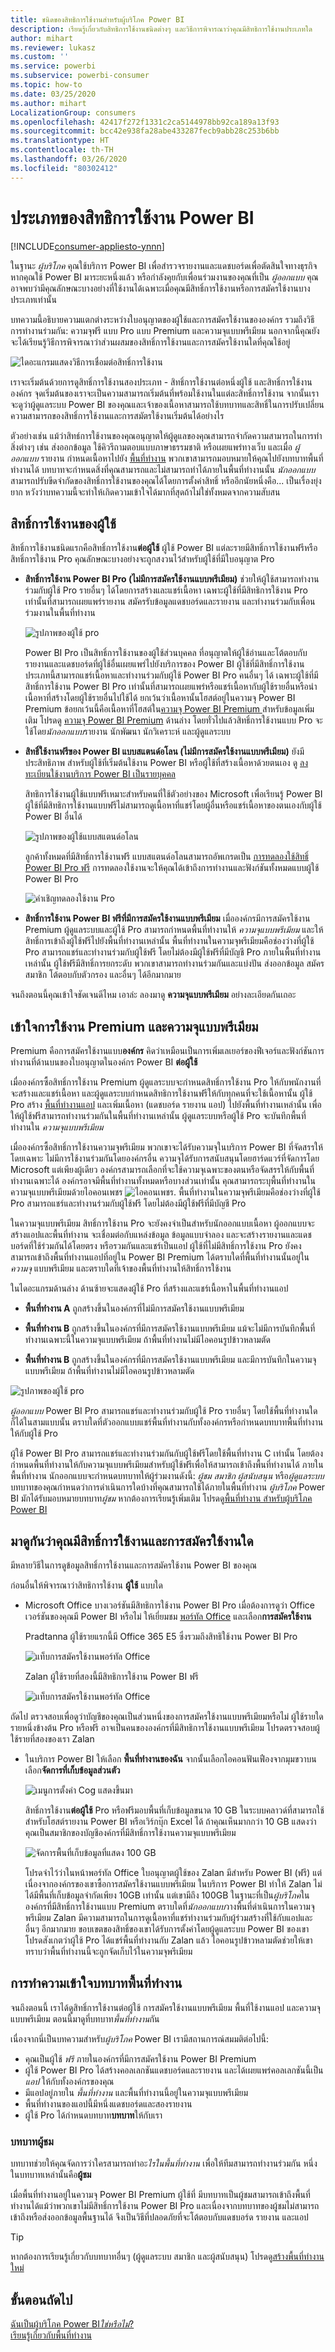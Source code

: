 ```yaml
---
title: ชนิดของสิทธิการใช้งานสำหรับผู้บริโภค Power BI
description: เรียนรู้เกี่ยวกับสิทธิการใช้งานชนิดต่างๆ และวิธีการพิจารณาว่าคุณมีสิทธิการใช้งานประเภทใด
author: mihart
ms.reviewer: lukasz
ms.custom: ''
ms.service: powerbi
ms.subservice: powerbi-consumer
ms.topic: how-to
ms.date: 03/25/2020
ms.author: mihart
LocalizationGroup: consumers
ms.openlocfilehash: 42417f272f1331c2ca5144978bb92ca189a13f93
ms.sourcegitcommit: bcc42e938fa28abe433287fecb9abb28c253b6bb
ms.translationtype: HT
ms.contentlocale: th-TH
ms.lasthandoff: 03/26/2020
ms.locfileid: "80302412"
---
```

# <a name="types-of-power-bi-licenses"></a>ประเภทของสิทธิการใช้งาน Power BI

[!INCLUDE[consumer-appliesto-ynnn](../includes/consumer-appliesto-ynnn.md)]

ในฐานะ *ผู้บริโภค* คุณใช้บริการ Power BI เพื่อสำรวจรายงานและแดชบอร์ดเพื่อตัดสินใจทางธุรกิจ หากคุณใช้ Power BI มาระยะหนึ่งแล้ว หรือกำลังคุยกับเพื่อนร่วมงานของคุณที่เป็น *ผู้ออกแบบ*  คุณอาจพบว่ามีคุณลักษณะบางอย่างที่ใช้งานได้เฉพาะเมื่อคุณมีสิทธิ์การใช้งานหรือการสมัครใช้งานบางประเภทเท่านั้น 

บทความนี้อธิบายความแตกต่างระหว่างใบอนุญาตของผู้ใช้และการสมัครใช้งานขององค์กร รวมถึงวิธีการทำงานร่วมกัน: ความจุฟรี แบบ Pro แบบ Premium และความจุแบบพรีเมียม นอกจากนี้คุณยังจะได้เรียนรู้วิธีการพิจารณาว่าส่วนผสมของสิทธิ์การใช้งานและการสมัครใช้งานใดที่คุณใช้อยู่  

![ไดอะแกรมแสดงวิธีการเชื่อมต่อสิทธิ์การใช้งาน](media/end-user-license/power-bi-venn.png)

เราจะเริ่มต้นด้วยการดูสิทธิ์การใช้งานสองประเภท - สิทธิ์การใช้งานต่อหนึ่งผู้ใช้ และสิทธิ์การใช้งานองค์กร จุดเริ่มต้นของเราจะเป็นความสามารถเริ่มต้นที่พร้อมใช้งานในแต่ละสิทธิ์การใช้งาน จากนั้นเราจะดูว่าผู้ดูแลระบบ Power BI ของคุณและเจ้าของเนื้อหาสามารถใช้บทบาทและสิทธิ์ในการปรับเปลี่ยนความสามารถของสิทธิ์การใช้งานและการสมัตรใช้งานเริ่มต้นได้อย่างไร 

ตัวอย่างเช่น แม้ว่าสิทธ์การใช้งานของคุณอนุญาตให้ผู้ดูแลของคุณสามารถจำกัดความสามารถในการทำสิ่งต่างๆ เช่น ส่งออกข้อมูล ใช้คิวรีถามตอบแบบภาษาธรรมชาติ หรือเผยแพร่ทางเว็บ และเมื่อ *ผู้ออกแบบ* รายงาน กำหนดเนื้อหาไปยัง [พื้นที่ทำงาน](end-user-workspaces.md) พวกเขาสามารถมอบหมายให้คุณไปยังบทบาทพื้นที่ทำงานได้ บทบาทจะกำหนดสิ่งที่คุณสามารถและไม่สามารถทำได้ภายในพื้นที่ทำงานนั้น *นักออกแบบ*สามารถปรับขีดจำกัดของสิทธิ์การใช้งานของคุณได้โดยการตั้งค่าสิทธิ์ หรืออีกนัยหนึ่งคือ... เป็นเรื่องยุ่งยาก หวังว่าบทความนี้จะทำให้เกิดความเข้าใจได้มากที่สุดถ้าไม่ใช่ทั้งหมดจากความสับสน

## <a name="per-user-licenses"></a>สิทธิ์การใช้งานของผู้ใช้
สิทธิ์การใช้งานชนิดแรกคือสิทธิ์การใช้งาน**ต่อผู้ใช้** ผู้ใช้ Power BI แต่ละรายมีสิทธิ์การใช้งานฟรีหรือสิทธิ์การใช้งาน Pro คุณลักษณะบางอย่างจะถูกสงวนไว้สำหรับผู้ใช้ที่มีใบอนุญาต Pro  

- **สิทธิ์การใช้งาน Power BI Pro (ไม่มีการสมัครใช้งานแบบพรีเมียม)** ช่วยให้ผู้ใช้สามารถทำงานร่วมกับผู้ใช้ Pro รายอื่นๆ ได้โดยการสร้างและแชร์เนื้อหา เฉพาะผู้ใช้ที่มีสิทธิการใช้งาน Pro เท่านั้นที่สามารถเผยแพร่รายงาน สมัครรับข้อมูลแดชบอร์ดและรายงาน และทำงานร่วมกับเพื่อนร่วมงานในพื้นที่ทำงาน 

    ![รูปภาพของผู้ใช้ pro](media/end-user-license/power-bi-pro.jpg)

    Power BI Pro เป็นสิทธิ์การใช้งานของผู้ใช้ส่วนบุคคล ที่อนุญาตให้ผู้ใช้อ่านและโต้ตอบกับรายงานและแดชบอร์ดที่ผู้ใช้อื่นเผยแพร่ไปยังบริการของ Power BI ผู้ใช้ที่มีสิทธิ์การใช้งานประเภทนี้สามารถแชร์เนื้อหาและทำงานร่วมกับผู้ใช้ Power BI Pro คนอื่นๆ ได้ เฉพาะผู้ใช้ที่มีสิทธิ์การใช้งาน Power BI Pro เท่านั้นที่สามารถเผยแพร่หรือแชร์เนื้อหากับผู้ใช้รายอื่นหรือนำเนื้อหาที่สร้างโดยผู้ใช้รายอื่นไปใช้ได้ ยกเว้นว่าเนื้อหานั้นโฮสต์อยู่ในความจุ Power BI Premium ข้อยกเว้นนี้คือเนื้อหาที่โฮสต์ใน[ความจุ Power BI Premium ](#understanding-premium-and-premium-capacity) สำหรับข้อมูลเพิ่มเติม โปรดดู [ความจุ Power BI Premium](#understanding-premium-and-premium-capacity) ด้านล่าง โดยทั่วไปแล้วสิทธิ์การใช้งานแบบ Pro จะใช้โดย*นักออกแบบ*รายงาน นักพัฒนา นักวิเคราะห์ และผู้ดูแลระบบ 


- **สิทธิ์ใช้งานฟรีของ Power BI แบบสแตนด์อโลน (ไม่มีการสมัครใช้งานแบบพรีเมียม)** ยังมีประสิทธิภาพ สำหรับผู้ใช้ที่เริ่มต้นใช้งาน Power BI หรือผู้ใช้ที่สร้างเนื้อหาด้วยตนเอง ดู [ลงทะเบียนใช้งานบริการ Power BI เป็นรายบุคคล](../service-self-service-signup-for-power-bi.md)   

    สิทธิการใช้งานผู้ใช้แบบฟรีเหมาะสำหรับคนที่ใช้ตัวอย่างของ Microsoft เพื่อเรียนรู้ Power BI ผู้ใช้ที่มีสิทธิการใช้งานแบบฟรีไม่สามารถดูเนื้อหาที่แชร์โดยผู้อื่นหรือแชร์เนื้อหาของตนเองกับผู้ใช้ Power BI อื่นได้ 

    ![รูปภาพของผู้ใช้แบบสแตนด์อโลน](media/end-user-license/power-bi-free-license.jpg)

    ลูกค้าทั้งหมดที่มีสิทธิ์การใช้งานฟรี แบบสแตนด์อโลนสามารถอัพเกรดเป็น [การทดลองใช้สิทธิ์ Power BI Pro ฟรี](../service-self-service-signup-for-power-bi.md) การทดลองใช้งานจะให้คุณได้เข้าถึงการทำงานและฟังก์ชันทั้งหมดแบบผู้ใช้ Power BI Pro

    ![คำเชิญทดลองใช้งาน Pro](media/end-user-license/power-bi-pro-trial.png)

- **สิทธิ์การใช้งาน Power BI ฟรีที่มีการสมัครใช้งานแบบพรีเมียม** เมื่อองค์กรมีการสมัครใช้งาน Premium ผู้ดูแลระบบและผู้ใช้ Pro สามารถกำหนดพื้นที่ทำงานให้ *ความจุแบบพรีเมียม* และให้สิทธิ์การเข้าถึงผู้ใช้ฟรีไปยังพื้นที่ทำงานเหล่านั้น พื้นที่ทำงานในความจุพรีเมียมคือช่องว่างที่ผู้ใช้ Pro สามารถแชร์และทำงานร่วมกับผู้ใช้ฟรี โดยไม่ต้องมีผู้ใช้ฟรีที่มีบัญชี Pro ภายในพื้นที่ทำงานเหล่านั้น ผู้ใช้ฟรีมีสิทธิ์การยกระดับ พวกเขาสามารถทำงานร่วมกันและแบ่งปัน ส่งออกข้อมูล สมัครสมาชิก โต้ตอบกับตัวกรอง และอื่นๆ ได้อีกมากมาย 

จนถึงตอนนี้คุณเข้าใจชัดเจนดีไหม  เอาล่ะ ลองมาดู **ความจุแบบพรีเมียม** อย่างละเอียดกันเถอะ

## <a name="understanding-premium-and-premium-capacity"></a>เข้าใจการใช้งาน Premium และความจุแบบพรีเมียม
Premium คือการสมัครใช้งานแบบ**องค์กร** คิดว่าเหมือนเป็นการเพิ่มเลเยอร์ของฟีเจอร์และฟังก์ชันการทำงานที่ด้านบนของใบอนุญาตในองค์กร Power BI **ต่อผู้ใช้** 

เมื่อองค์กรซื้อสิทธิ์การใช้งาน Premium ผู้ดูแลระบบจะกำหนดสิทธิ์การใช้งาน Pro ให้กับพนักงานที่จะสร้างและแชร์เนื้อหา และผู้ดูแลระบบกำหนดสิทธิการใช้งานฟรีให้กับทุกคนที่จะใช้เนื้อหานั้น ผู้ใช้ Pro สร้าง [พื้นที่ทำงานแอป](end-user-workspaces.md) และเพิ่มเนื้อหา (แดชบอร์ด รายงาน แอป) ไปยังพื้นที่ทำงานเหล่านั้น เพื่อให้ผู้ใช้ฟรีสามารถทำงานร่วมกันในพื้นที่ทำงานเหล่านั้น ผู้ดูแลระบบหรือผู้ใช้ Pro จะบันทึกพื้นที่ทำงานใน *ความจุแบบพรีเมียม* 

เมื่อองค์กรซื้อสิทธิ์การใช้งานความจุพรีเมียม พวกเขาจะได้รับความจุในบริการ Power BI ที่จัดสรรให้โดยเฉพาะ ไม่มีการใช้งานร่วมกันโดยองค์กรอื่น ความจุได้รับการสนับสนุนโดยฮาร์ดแวร์ที่จัดการโดย Microsoft แต่เพียงผู้เดียว องค์กรสามารถเลือกที่จะใช้ความจุเฉพาะของตนหรือจัดสรรให้กับพื้นที่ทำงานเฉพาะได้ องค์กรอาจมีพื้นที่ทำงานทั้งหมดหรือบางส่วนเท่านั้น คุณสามารถระบุพื้นที่ทำงานในความจุแบบพรีเมียมด้วยไอคอนเพชร ![ไอคอนเพชร](media/end-user-license/power-bi-diamond.png).  พื้นที่ทำงานในความจุพรีเมียมคือช่องว่างที่ผู้ใช้ Pro สามารถแชร์และทำงานร่วมกับผู้ใช้ฟรี โดยไม่ต้องมีผู้ใช้ฟรีที่มีบัญชี Pro 

ในความจุแบบพรีเมียม สิทธิ์การใช้งาน Pro จะยังคงจำเป็นสำหรับนักออกแบบเนื้อหา ผู้ออกแบบจะสร้างแอปและพื้นที่ทำงาน จะเชื่อมต่อกับแหล่งข้อมูล ข้อมูลแบบจำลอง และจะสร้างรายงานและแดชบอร์ดที่ใช้ร่วมกันได้โดยตรง หรือรวมกันและแชร์เป็นแอป ผู้ใช้ที่ไม่มีสิทธิ์การใช้งาน Pro ยังคงสามารถเข้าถึงพื้นที่ทำงานแอปที่อยู่ใน Power BI Premium ได้ตราบใดที่พื้นที่ทำงานนั้นอยู่ใน *ความจุ* แบบพรีเมียม และตราบใดที่เจ้าของพื้นที่ทำงานให้สิทธิ์การใช้งาน

ในไดอะแกรมด้านล่าง ด้านซ้ายจะแสดงผู้ใช้ Pro ที่สร้างและแชร์เนื้อหาในพื้นที่ทำงานแอป 

- **พื้นที่ทำงาน A** ถูกสร้างขึ้นในองค์กรที่ไม่มีการสมัครใช้งานแบบพรีเมียม 

- **พื้นที่ทำงาน B** ถูกสร้างขึ้นในองค์กรที่มีการสมัครใช้งานแบบพรีเมียม แม้จะไม่มีการบันทึกพื้นที่ทำงานเฉพาะนี้ในความจุแบบพรีเมียม ถ้าพื้นที่ทำงานไม่มีไอคอนรูปข้าวหลามตัด

- **พื้นที่ทำงาน B** ถูกสร้างขึ้นในองค์กรที่มีการสมัครใช้งานแบบพรีเมียม และมีการบันทึกในความจุแบบพรีเมียม ถ้าพื้นที่ทำงานไม่มีไอคอนรูปข้าวหลามตัด  

![รูปภาพของผู้ใช้ pro](media/end-user-license/power-bi-sharing-scenarios.jpg)

*ผู้ออกแบบ* Power BI Pro สามารถแชร์และทำงานร่วมกับผู้ใช้ Pro รายอื่นๆ โดยใช้พื้นที่ทำงานใดก็ได้ในสามแบบนั้น ตราบใดที่ตัวออกแบบแชร์พื้นที่ทำงานกับทั้งองค์กรหรือกำหนดบทบาทพื้นที่ทำงานให้กับผู้ใช้ Pro 

ผู้ใช้ Power BI Pro สามารถแชร์และทำงานร่วมกันกับผู้ใช้ฟรีโดยใช้พื้นที่ทำงาน C เท่านั้น โดยต้องกำหนดพื้นที่ทำงานให้กับความจุแบบพรีเมียมสำหรับผู้ใช้ฟรีเพื่อให้สามารถเข้าถึงพื้นที่ทำงานได้ ภายในพื้นที่ทำงาน นักออกแบบจะกำหนดบทบาทให้ผู้ร่วมงานดังนี้: *ผู้ชม* *สมาชิก* *ผู้สนับสนุน* หรือ*ผู้ดูแลระบบ* บทบาทของคุณกำหนดว่าการดำเนินการใดบ้างที่คุณสามารถใช้ได้ภายในพื้นที่ทำงาน *ผู้บริโภค* Power BI มักได้รับมอบหมายบทบาท*ผู้ชม* หากต้องการเรียนรู้เพิ่มเติม โปรดดู[พื้นที่ทำงาน สำหรับผู้บริโภค Power BI](end-user-workspaces.md)

## <a name="find-out-which-license-and-subscription-you-have"></a>มาดูกันว่าคุณมีสิทธิ์การใช้งานและการสมัครใช้งานใด
มีหลายวิธีในการดูข้อมูลสิทธิ์การใช้งานและการสมัครใช้งาน Power BI ของคุณ 

ก่อนอื่นให้พิจารณาว่าสิทธิการใช้งาน **ผู้ใช้** แบบใด

- Microsoft Office บางเวอร์ชันมีสิทธิการใช้งาน Power BI Pro  เมื่อต้องการดูว่า Office เวอร์ชันของคุณมี Power BI หรือไม่ ให้เยี่ยมชม [พอร์ทัล Office](https://portal.office.com/account) และเลือก**การสมัครใช้งาน**

    Pradtanna ผู้ใช้รายแรกนี้มี Office 365 E5 ซึ่งรวมถึงสิทธิใช้งาน Power BI Pro

    ![แท็บการสมัครใช้งานพอร์ทัล Office](media/end-user-license/power-bi-license-office.png)

    Zalan ผู้ใช้รายที่สองนี้มีสิทธิการใช้งาน Power BI ฟรี 

    ![แท็บการสมัครใช้งานพอร์ทัล Office](media/end-user-license/power-bi-license-free.png)

ถัดไป ตรวจสอบเพื่อดูว่าบัญชีของคุณเป็นส่วนหนึ่งของการสมัครใช้งานแบบพรีเมียมหรือไม่ ผู้ใช้รายใดรายหนึ่งข้างต้น Pro หรือฟรี อาจเป็นคนขององค์กรที่มีสิทธิการใช้งานแบบพรีเมียม  โปรดตรวจสอบผู้ใช้รายที่สองของเรา Zalan  

- ในบริการ Power BI ให้เลือก **พื้นที่ทำงานของฉัน** จากนั้นเลือกไอคอนฟันเฟืองจากมุมขวาบน เลือก**จัดการที่เก็บข้อมูลส่วนตัว**

    ![เมนูการตั้งค่า Cog แสดงขึ้นมา](media/end-user-license/power-bi-license-personal.png)

    สิทธิ์การใช้งาน**ต่อผู้ใช้** Pro หรือฟรีมอบพื้นที่เก็บข้อมูลขนาด 10 GB ในระบบคลาวด์ที่สามารถใช้สำหรับโฮสต์รายงาน Power BI หรือเวิร์กบุ๊ก Excel ได้ ถ้าคุณเห็นมากกว่า 10 GB แสดงว่าคุณเป็นสมาชิกของบัญชีองค์กรที่มีสิทธิ์การใช้งานความจุแบบพรีเมียม

    ![จัดการพื้นที่เก็บข้อมูลที่แสดง 100 GB](media/end-user-license/power-bi-free-capacity.png)

    โปรดจำไว้ว่าในหน้าพอร์ทัล Office ใบอนุญาตผู้ใช้ของ Zalan มีสำหรับ Power BI (ฟรี) แต่เนื่องจากองค์กรของเขาซื้อการสมัครใช้งานแบบพรีเมียม ในบริการ Power BI ทำให้ Zalan ไม่ได้มีพื้นที่เก็บข้อมูลจำกัดเพียง 10GB เท่านั้น แต่เขามีถึง 100GB ในฐานะที่เป็น*ผู้บริโภค*ในองค์กรที่มีสิทธิ์การใช้งานแบบ Premium ตราบใดที่*นักออกแบบ*วางพื้นที่ดำเนินการในความจุพรีเมียม Zalan มีความสามารถในการดูเนื้อหาที่แชร์ทำงานร่วมกับผู้ร่วมสร้างที่ใช้กับแอปและอื่นๆ อีกมากมาย ขอบเขตของสิทธิ์ของเขาได้รับการตั้งค่าโดยผู้ดูแลระบบ Power BI ของเขา โปรดสังเกตว่าผู้ใช้ Pro ได้แชร์พื้นที่ทำงานกับ Zalan แล้ว ไอคอนรูปข้าวหลามตัดช่วยให้เขาทราบว่าพื้นที่ทำงานนี้จะถูกจัดเก็บไว้ในความจุพรีเมียม 

   
## <a name="understanding-workspace-roles"></a>การทำความเข้าใจบทบาทพื้นที่ทำงาน
จนถึงตอนนี้ เราได้ดูสิทธิ์การใช้งานต่อผู้ใช้ การสมัครใช้งานแบบพรีเมียม พื้นที่ใช้งานแอป และความจุแบบพรีเมียม ตอนนี้มาดูที่บทบาท*พื้นที่ทำงาน*กัน

เนื่องจากนี่เป็นบทความสำหรับ*ผู้บริโภค* Power BI เรามีสถานการณ์สมมติต่อไปนี้:

-  คุณเป็นผู้ใช้ *ฟรี* ภายในองค์กรที่มีการสมัครใช้งาน Power BI Premium 
- ผู้ใช้ Power BI Pro ได้สร้างคอลเลกชันแดชบอร์ดและรายงาน และได้เผยแพร่คอลเลกชันนี้เป็น *แอป* ให้กับทั้งองค์กรของคุณ  
- มีแอปอยู่ภายใน *พื้นที่ทำงาน* และพื้นที่ทำงานนี้อยู่ในความจุแบบพรีเมียม    
- พื้นที่ทำงานของแอปนี้มีหนึ่งแดชบอร์ดและสองรายงาน
- ผู้ใช้ Pro ได้กำหนดบทบาท**บทบาท**ให้กับเรา

### <a name="the-viewer-role"></a>บทบาทผู้ชม
บทบาทช่วยให้คุณจัดการว่าใครสามารถทำอะ*ไรในพื้นที่ทำงาน* เพื่อให้ทีมสามารถทำงานร่วมกัน หนึ่งในบทบาทเหล่านั้นคือ**ผู้ชม** 

เมื่อพื้นที่ทำงานอยู่ในความจุ Power BI Premium ผู้ใช้ที่ มีบทบาทเป็นผู้ชมสามารถเข้าถึงพื้นที่ทำงานได้แม้ว่าพวกเขาไม่มีสิทธิ์การใช้งาน Power BI Pro และเนื่องจากบทบาทของผู้ชมไม่สามารถเข้าถึงหรือส่งออกข้อมูลพื้นฐานได้ จึงเป็นวิธีที่ปลอดภัยที่จะโต้ตอบกับแดชบอร์ด รายงาน และแอป

> [!TIP]
> หากต้องการเรียนรู้เกี่ยวกับบทบาทอื่นๆ (ผู้ดูแลระบบ สมาชิก และผู้สนับสนุน) โปรดดู[สร้างพื้นที่ทำงานใหม่](../service-new-workspaces.md)

## <a name="next-steps"></a>ขั้นตอนถัดไป
[ฉันเป็นผู้บริโภค Power BI*ใช่หรือไม่*?](end-user-consumer.md)    
[เรียนรู้เกี่ยวกับพื้นที่ทำงาน](end-user-workspaces.md)    
<!--[View Power BI features by license type](end-user-features.md) -->

